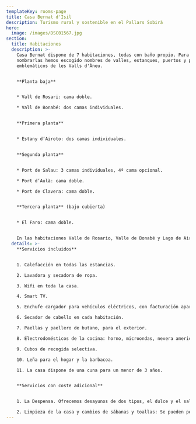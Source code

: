```yaml
---
templateKey: rooms-page
title: Casa Bernat d'Isil
description: Turismo rural y sostenible en el Pallars Sobirà
hero:
  image: /images/DSC01567.jpg
section:
  title: Habitaciones
  description: >-
    Casa Bernat dispone de 7 habitaciones, todas con baño propio. Para
    nombrarlas hemos escogido nombres de valles, estanques, puertos y picos
    emblemáticos de les Valls d'Àneu.


    **Planta baja**


    * Vall de Rosari: cama doble. 

    * Vall de Bonabé: dos camas individuales. 


    **Primera planta**


    * Estany d’Airoto: dos camas individuales.


    **Segunda planta**


    * Port de Salau: 3 camas individuales, 4ª cama opcional.

    * Port d’Aulà: cama doble.

    * Port de Clavera: cama doble.


    **Tercera planta** (bajo cubierta)


    * El Faro: cama doble.


    En las habitaciones Valle de Rosario, Valle de Bonabé y Lago de Airoto se puede acceder con sillas de ruedas. En caso de huéspedes con movilidad reducida, consulten previamente las condiciones de accesibilidad.
  details: >-
    **Servicios incluidos**


    1. Calefacción en todas las estancias.

    2. Lavadora y secadora de ropa.

    3. Wifi en toda la casa.

    4. Smart TV.

    5. Enchufe cargador para vehículos eléctricos, con facturación aparte.

    6. Secador de cabello en cada habitación.

    7. Paellas y paellero de butano, para el exterior.

    8. Electrodomésticos de la cocina: horno, microondas, nevera americana, placa de inducción, tostadora, minipimer, cafetera italiana.

    9. Cubos de recogida selectiva.

    10. Leña para el hogar y la barbacoa.

    11. La casa dispone de una cuna para un menor de 3 años.


    **Servicios con coste adicional**


    1. La Despensa. Ofrecemos desayunos de dos tipos, el dulce y el salado. Además buscamos ofrecer productos hechos por nosotros o por los artesanos y productores de la comarca. 

    2. Limpieza de la casa y cambios de sábanas y toallas: Se pueden pedir estos servicios, con facturación aparte.
---
```

